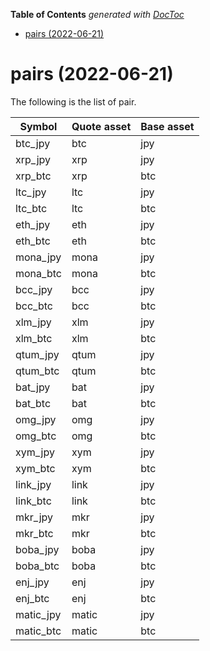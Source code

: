 <!-- START doctoc generated TOC please keep comment here to allow auto update -->
<!-- DON'T EDIT THIS SECTION, INSTEAD RE-RUN doctoc TO UPDATE -->
**Table of Contents**  *generated with [DocToc](https://github.com/thlorenz/doctoc)*

- [pairs (2022-06-21)](#pairs-2022-06-21)

<!-- END doctoc generated TOC please keep comment here to allow auto update -->

# pairs (2022-06-21)

The following is the list of pair.

Symbol | Quote asset | Base asset
------------ | ------------ | ------------
btc_jpy | btc | jpy
xrp_jpy | xrp | jpy
xrp_btc | xrp | btc
ltc_jpy | ltc | jpy
ltc_btc | ltc | btc
eth_jpy | eth | jpy
eth_btc | eth | btc
mona_jpy | mona | jpy
mona_btc | mona | btc
bcc_jpy | bcc | jpy
bcc_btc | bcc | btc
xlm_jpy | xlm | jpy
xlm_btc | xlm | btc
qtum_jpy | qtum | jpy
qtum_btc | qtum | btc
bat_jpy | bat | jpy
bat_btc | bat | btc
omg_jpy | omg | jpy
omg_btc | omg | btc
xym_jpy | xym | jpy
xym_btc | xym | btc
link_jpy | link | jpy
link_btc | link | btc
mkr_jpy | mkr | jpy
mkr_btc | mkr | btc
boba_jpy | boba | jpy
boba_btc | boba | btc
enj_jpy | enj | jpy
enj_btc | enj | btc
matic_jpy | matic | jpy
matic_btc | matic | btc
